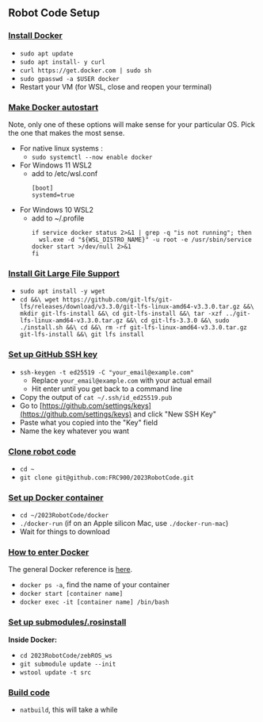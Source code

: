 ## **Robot Code Setup**

### [**Install Docker**](#install-docker)
- `sudo apt update`
- `sudo apt install- y curl`
- `curl https://get.docker.com | sudo sh`
- `sudo gpasswd -a $USER docker`
- Restart your VM (for WSL, close and reopen your terminal)

### [**Make Docker autostart**](#docker-autostart)
Note, only one of these options will make sense for your particular OS.  Pick the one that makes the most sense.
- For native linux systems :
  - `sudo systemctl --now enable docker`
- For Windows 11 WSL2
  - add to /etc/wsl.conf
      ```
	  [boot]
      systemd=true
	  ```
- For Windows 10 WSL2
  - add to ~/.profile
    ```
	if service docker status 2>&1 | grep -q "is not running"; then
      wsl.exe -d "${WSL_DISTRO_NAME}" -u root -e /usr/sbin/service docker start >/dev/null 2>&1
    fi
	```

### [**Install Git Large File Support**](#install-git-lfs)
- `sudo apt install -y wget`
- `cd &&\
   wget https://github.com/git-lfs/git-lfs/releases/download/v3.3.0/git-lfs-linux-amd64-v3.3.0.tar.gz &&\
   mkdir git-lfs-install &&\
   cd git-lfs-install &&\
   tar -xzf ../git-lfs-linux-amd64-v3.3.0.tar.gz &&\
   cd git-lfs-3.3.0 &&\
   sudo ./install.sh &&\
   cd &&\
   rm -rf git-lfs-linux-amd64-v3.3.0.tar.gz git-lfs-install &&\
   git lfs install`

### [**Set up GitHub SSH key**](#set-up-github-ssh-key)
- `ssh-keygen -t ed25519 -C "your_email@example.com"`
    - Replace `your_email@example.com` with your actual email
    - Hit enter until you get back to a command line
- Copy the output of `cat ~/.ssh/id_ed25519.pub`
- Go to [https://github.com/settings/keys](https://github.com/settings/keys) and click "New SSH Key"
- Paste what you copied into the "Key" field
- Name the key whatever you want

### [**Clone robot code**](#clone-robot-code)
- `cd ~`
- `git clone git@github.com:FRC900/2023RobotCode.git`

### [**Set up Docker container**](#set-up-docker-container)
- `cd ~/2023RobotCode/docker`
- `./docker-run` (if on an Apple silicon Mac, use `./docker-run-mac`) 
- Wait for things to download

### [**How to enter Docker**](#how-to-enter-docker)
The general Docker reference is [here](/tools/docker.md).
- `docker ps -a`, find the name of your container
- `docker start [container name]`
- `docker exec -it [container name] /bin/bash`

### [**Set up submodules/.rosinstall**](#set-up-submodulesrosinstall)
**Inside Docker:**
- `cd 2023RobotCode/zebROS_ws`
- `git submodule update --init`
- `wstool update -t src`

### [**Build code**](#build-code)
- `natbuild`, this will take a while
